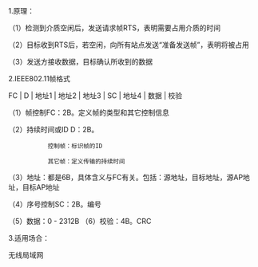 1.原理：

（1）检测到介质空闲后，发送请求帧RTS，表明需要占用介质的时间

（2）目标收到RTS后，若空闲，向所有站点发送“准备发送帧”，表明将被占用

（3）发送方接收数据，目标确认所收到的数据


2.IEEE802.11帧格式

FC | D | 地址1 | 地址2 | 地址3 | SC | 地址4 | 数据 | 校验

（1）帧控制FC：2B。定义帧的类型和其它控制信息

（2）持续时间或ID D：2B。

               控制帧：标识帧的ID

               其它帧：定义传输的持续时间

（3）地址：都是6B，具体含义与FC有关。包括：源地址，目标地址，源AP地址，目标AP地址

（4）序号控制SC：2B。编号

（5）数据：0 - 2312B
（6）校验：4B。CRC


3.适用场合：

无线局域网